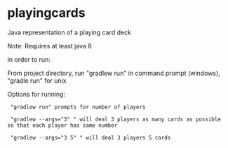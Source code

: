# playingcards
Java representation of a playing card deck

Note: Requires at least java 8 

In order to run:

  From project directory, run "gradlew run" in command prompt (windows), "gradle run" for unix


Options for running:

     "gradlew run" prompts for number of players

     "gradlew --args="3" " will deal 3 players as many cards as possible so that each player has same number

     "gradlew --args="3 5" " will deal 3 players 5 cards
